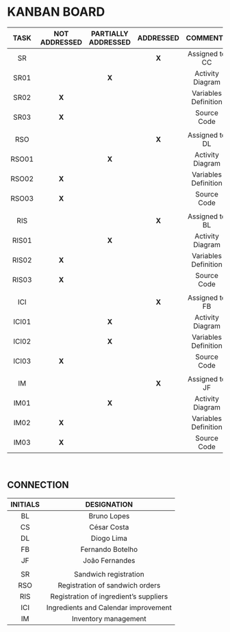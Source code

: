 # KANBAN BOARD

|  TASK | NOT ADDRESSED | PARTIALLY ADDRESSED | ADDRESSED |       COMMENTS       |
|:-----:|:-------------:|:-------------------:|:---------:|:--------------------:|
|  SR   |               |                     |   **X**   |    Assigned to CC    |
| SR01  |               |        **X**        |           |   Activity Diagram   |
| SR02  |     **X**     |                     |           | Variables Definition |
| SR03  |     **X**     |                     |           |      Source Code     |
|       |               |                     |           |                      |
|  RSO  |               |                     |   **X**   |    Assigned to DL    |
| RSO01 |               |        **X**        |           |   Activity Diagram   |
| RSO02 |     **X**     |                     |           | Variables Definition |
| RSO03 |     **X**     |                     |           |      Source Code     |
|       |               |                     |           |                      |
|  RIS  |               |                     |   **X**   |    Assigned to BL    |
| RIS01 |               |        **X**        |           |   Activity Diagram   |
| RIS02 |     **X**     |                     |           | Variables Definition |
| RIS03 |     **X**     |                     |           |      Source Code     |
|       |               |                     |           |                      |
|  ICI  |               |                     |   **X**   |    Assigned to FB    |
| ICI01 |               |        **X**        |           |   Activity Diagram   |
| ICI02 |               |        **X**        |           | Variables Definition |
| ICI03 |     **X**     |                     |           |      Source Code     |
|       |               |                     |           |                      |
|  IM   |               |                     |   **X**   |    Assigned to JF    |
| IM01  |               |        **X**        |           |   Activity Diagram   |
| IM02  |     **X**     |                     |           | Variables Definition |
| IM03  |     **X**     |                     |           |      Source Code     |

</br>

## CONNECTION

| INITIALS |    DESIGNATION   |
|:--------:|:----------------:|
|    BL    |    Bruno Lopes   |
|    CS    |    César Costa   |
|    DL    |    Diogo Lima    |
|    FB    | Fernando Botelho |
|    JF    |  João Fernandes  |
|          |                  |
|    SR    |          Sandwich registration         |
|    RSO   |     Registration of sandwich orders    |
|    RIS   | Registration of ingredient’s suppliers |
|    ICI   |  Ingredients and Calendar improvement  |
|    IM    |          Inventory management          |

